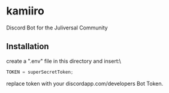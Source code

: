 # kamiiro

Discord Bot for the Juliversal Community

## Installation

create a ".env" file in this directory and insert:\

```js
TOKEN = superSecretToken;
```

replace token with your discordapp.com/developers Bot Token.
